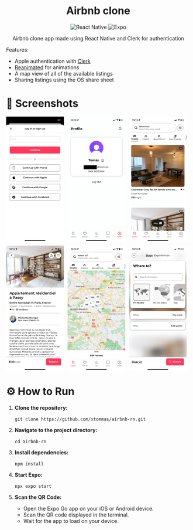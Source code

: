 <div align="center">
    <h1>Airbnb clone</h1>

![React Native](https://img.shields.io/badge/react_native-%2320232a.svg?style=for-the-badge&logo=react&logoColor=%2361DAFB)
![Expo](https://img.shields.io/badge/expo-1C1E24?style=for-the-badge&logo=expo&logoColor=#D04A37)

<p align="center">Airbnb clone app made using React Native and Clerk for authentication

</div>

Features:

- Apple authentication with [Clerk](https://clerk.com/)
- [Reanimated](https://docs.swmansion.com/react-native-reanimated/) for animations
- A map view of all of the available listings
- Sharing listings using the OS share sheet

# 📸 Screenshots

<div style="display: flex; flex-wrap: wrap; gap: 10px; margin-bottom: 20px">
    <img src="./screenshots/1.png" style="width: calc(33.33% - 10px);">
    <img src="./screenshots/2.png" style="width: calc(33.33% - 10px);">
    <img src="./screenshots/3.png" style="width: calc(33.33% - 10px);">
    <img src="./screenshots/4.png" style="width: calc(33.33% - 10px);">
    <img src="./screenshots/5.png" style="width: calc(33.33% - 10px);">
    <img src="./screenshots/6.png" style="width: calc(33.33% - 10px);">
</div>

# ⚙️ How to Run

1. **Clone the repository:**

   ```
   git clone https://github.com/xtommas/airbnb-rn.git
   ```

2. **Navigate to the project directory:**

   ```
   cd airbnb-rn
   ```

3. **Install dependencies:**

   ```
   npm install
   ```

4. **Start Expo:**

   ```
   npx expo start
   ```

5. **Scan the QR Code:**

   - Open the Expo Go app on your iOS or Android device.
   - Scan the QR code displayed in the terminal.
   - Wait for the app to load on your device.
